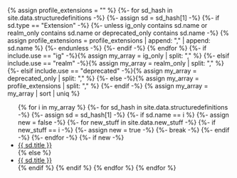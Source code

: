 <!-- Use for sorted flat list  Extension allows for highlighting new stuff using include parameter -->
{% assign profile_extensions = "" %}
{%- for sd_hash in site.data.structuredefinitions -%}
  {%- assign sd = sd_hash[1] -%}
  {%- if sd.type == "Extension" -%}
{%- unless ig_only contains sd.name or realm_only contains sd.name or deprecated_only contains sd.name -%}
    {% assign profile_extensions = profile_extensions | append: "," | append: sd.name %}
{%- endunless -%}
  {%- endif -%}
{% endfor %}
{%- if include.use == "ig" -%}{% assign my_array = ig_only | split: "," %}
{%- elsif include.use == "realm" -%}{% assign my_array = realm_only | split: "," %}
{%- elsif include.use == "deprecated" -%}{% assign my_array = deprecated_only | split: "," %}
{%- else -%}{% assign my_array = profile_extensions | split: "," %} <!-- include.use == "profile" -->
{%- endif -%}
{% assign my_array = my_array | sort | uniq %}
<ul>
  {% for i in my_array %}
    {%- for sd_hash in site.data.structuredefinitions -%}
      {%- assign sd = sd_hash[1] -%}
      {%- if sd.name == i %}
        {%- assign new = false -%}
        {%- for new_stuff in site.data.new_stuff -%}
          {%- if new_stuff == i -%}
            {%- assign new = true -%}
            {%- break -%}
          {%- endif -%}
        {%- endfor -%}
        {%- if new -%}
          <li>
            <a href="{{sd.path}}">
              <span class="bg-success" markdown="1">{{ sd.title }}</span><!-- new-content --></a>
          </li>
        {% else %}
          <li>
            <a href="{{sd.path}}">{{ sd.title }}</a>
          </li>
        {% endif %}
      {% endif %}
    {% endfor %}
  {% endfor %}
</ul>